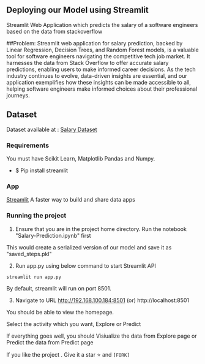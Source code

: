 ## Deploying our Model using Streamlit
Streamlit Web Application which predicts the salary of a software engineers based on the data from stackoverflow

##Problem:
Streamlit web application for salary prediction, backed by Linear Regression, Decision Trees, and Random Forest models, is a valuable tool for software engineers navigating the competitive tech job market. It harnesses the data from Stack Overflow to offer accurate salary predictions, enabling users to make informed career decisions. As the tech industry continues to evolve, data-driven insights are essential, and our application exemplifies how these insights can be made accessible to all, helping software engineers make informed choices about their professional journeys.

## Dataset
Dataset available at :
[Salary Dataset](https://insights.stackoverflow.com/survey)

### Requirements
You must have Scikit Learn, Matplotlib Pandas and Numpy.

- $ Pip install streamlit

###  App
[Streamlit](https://streamlit.io/) A faster way to build and share data apps

### Running the project
1. Ensure that you are in the project home directory. Run the notebook "Salary-Prediction.ipynb" first

This would create a serialized version of our model and save it as "saved_steps.pkl"

2. Run app.py using below command to start Streamlit API
```
streamlit run app.py
```
By default, streamlit will run on port 8501.

3. Navigate to URL http://192.168.100.184:8501 (or) http://localhost:8501

You should be able to view the homepage.

Select the activity which you want, Explore or Predict 

If everything goes well, you should Visiualize the data from Explore page or Predict the data from Predict page

If you like the project . Give it a star  ⭐ and   ```[FORK]```


